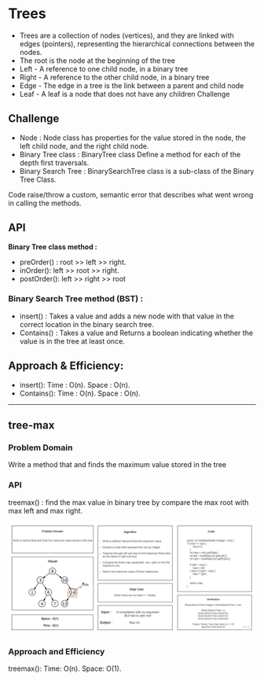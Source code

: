 # Trees

- Trees are a collection of nodes (vertices), and they are linked with edges (pointers), representing the hierarchical
  connections between the nodes.
- The root is the node at the beginning of the tree
- Left - A reference to one child node, in a binary tree
- Right - A reference to the other child node, in a binary tree
- Edge - The edge in a tree is the link between a parent and child node
- Leaf - A leaf is a node that does not have any children Challenge

## Challenge

- Node : Node class has properties for the value stored in the node, the left child node, and the right child node.
- Binary Tree class : BinaryTree class Define a method for each of the depth first traversals.
- Binary Search Tree : BinarySearchTree class is a sub-class of the Binary Tree Class.

Code raise/throw a custom, semantic error that describes what went wrong in calling the methods.

## API

**Binary Tree class method :**

- preOrder() : root >> left >> right.
- inOrder(): left >> root >> right.
- postOrder(): left >> right >> root

### Binary Search Tree method (BST) :

- insert() : Takes a value and adds a new node with that value in the correct location in the binary search tree.
- Contains() : Takes a value and Returns a boolean indicating whether the value is in the tree at least once.

## Approach & Efficiency:

- insert(): Time : O(n). Space : O(n).
- Contains(): Time : O(n). Space : O(n).

---

## tree-max

### Problem Domain

Write a method that and finds the maximum value stored in the tree

### API

treemax() : find the max value in binary tree by compare the max root with max left and max right.

![](Tree-Max.jpg)

### Approach and Efficiency

treemax(): Time: O(n). Space: O(1).
